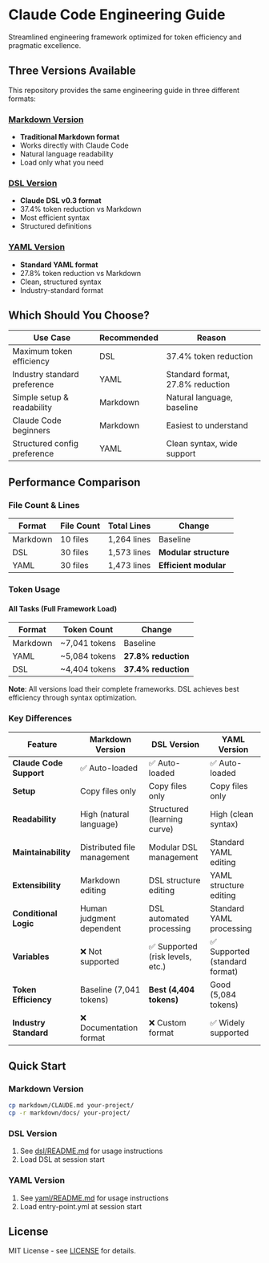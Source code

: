 # Claude Code Engineering Guide

Streamlined engineering framework optimized for token efficiency and pragmatic excellence.

## Three Versions Available

This repository provides the same engineering guide in three different formats:

### [Markdown Version](markdown/)
- **Traditional Markdown format**
- Works directly with Claude Code
- Natural language readability
- Load only what you need

### [DSL Version](dsl/)  
- **Claude DSL v0.3 format**
- 37.4% token reduction vs Markdown
- Most efficient syntax
- Structured definitions

### [YAML Version](yaml/)
- **Standard YAML format**
- 27.8% token reduction vs Markdown
- Clean, structured syntax
- Industry-standard format

## Which Should You Choose?

| Use Case | Recommended | Reason |
|----------|-------------|--------|
| Maximum token efficiency | DSL | 37.4% token reduction |
| Industry standard preference | YAML | Standard format, 27.8% reduction |
| Simple setup & readability | Markdown | Natural language, baseline |
| Claude Code beginners | Markdown | Easiest to understand |
| Structured config preference | YAML | Clean syntax, wide support |

## Performance Comparison

### File Count & Lines
| Format | File Count | Total Lines | Change |
|--------|------------|-------------|--------|
| Markdown | 10 files | 1,264 lines | Baseline |
| DSL | 30 files | 1,573 lines | **Modular structure** |
| YAML | 30 files | 1,473 lines | **Efficient modular** |

### Token Usage

#### All Tasks (Full Framework Load)
| Format | Token Count | Change |
|--------|-------------|--------|
| Markdown | ~7,041 tokens | Baseline |
| YAML | ~5,084 tokens | **27.8% reduction** |
| DSL | ~4,404 tokens | **37.4% reduction** |

**Note**: All versions load their complete frameworks. DSL achieves best efficiency through syntax optimization.

### Key Differences

| Feature | Markdown Version | DSL Version | YAML Version |
|---------|------------------|-------------|-------------|
| **Claude Code Support** | ✅ Auto-loaded | ✅ Auto-loaded | ✅ Auto-loaded |
| **Setup** | Copy files only | Copy files only | Copy files only |
| **Readability** | High (natural language) | Structured (learning curve) | High (clean syntax) |
| **Maintainability** | Distributed file management | Modular DSL management | Standard YAML editing |
| **Extensibility** | Markdown editing | DSL structure editing | YAML structure editing |
| **Conditional Logic** | Human judgment dependent | DSL automated processing | Standard YAML processing |
| **Variables** | ❌ Not supported | ✅ Supported (risk levels, etc.) | ✅ Supported (standard format) |
| **Token Efficiency** | Baseline (7,041 tokens) | **Best (4,404 tokens)** | Good (5,084 tokens) |
| **Industry Standard** | ❌ Documentation format | ❌ Custom format | ✅ Widely supported |

## Quick Start

### Markdown Version
```bash
cp markdown/CLAUDE.md your-project/
cp -r markdown/docs/ your-project/
```

### DSL Version
1. See [dsl/README.md](dsl/README.md) for usage instructions
2. Load DSL at session start

### YAML Version
1. See [yaml/README.md](yaml/README.md) for usage instructions
2. Load entry-point.yml at session start

## License

MIT License - see [LICENSE](LICENSE) for details.